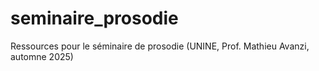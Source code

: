 # seminaire_prosodie
Ressources pour le séminaire de prosodie (UNINE, Prof. Mathieu Avanzi, automne 2025)
